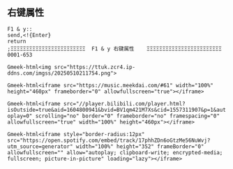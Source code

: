 ## 右键属性

```
F1 & y::
send,<!{Enter}
return
;ΞΞΞΞΞΞΞΞΞΞΞΞΞΞΞΞΞΞΞΞΞΞΞΞ  F1 & y 右键属性    ΞΞΞΞΞΞΞΞΞΞΞΞΞΞΞΞΞΞΞΞΞΞΞΞ 0001-653
```


`Gmeek-html<img src="https://ttuk.zcr4.ip-ddns.com/imgss/20250510211754.png">`

`Gmeek-html<iframe src="https://music.meekdai.com/#61" width="100%" height="460px" frameborder="0" allowfullscreen="true"></iframe>`


`Gmeek-html<iframe src="//player.bilibili.com/player.html?isOutside=true&aid=1604800941&bvid=BV1qm421M7Xs&cid=1557311907&p=1&autoplay=0" scrolling="no" border="0" frameborder="no" framespacing="0" allowfullscreen="true" width="100%" height="460px"></iframe>`

`Gmeek-html<iframe style="border-radius:12px" src="https://open.spotify.com/embed/track/17phhZDn6oGtzMe56NuWvj?utm_source=generator" width="100%" height="352" frameBorder="0" allowfullscreen="" allow="autoplay; clipboard-write; encrypted-media; fullscreen; picture-in-picture" loading="lazy"></iframe>`

